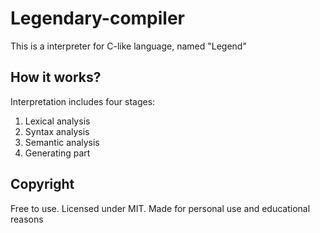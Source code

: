 # Legendary-compiler
This is a interpreter for C-like language, named "Legend"
## How it works?
Interpretation includes four stages:

1. Lexical analysis
2. Syntax analysis
3. Semantic analysis
4. Generating part

## Copyright
Free to use. Licensed under MIT. Made for personal use and educational reasons
